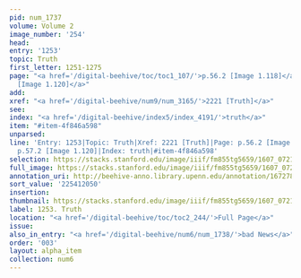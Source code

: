 ```yaml
---
pid: num_1737
volume: Volume 2
image_number: '254'
head:
entry: '1253'
topic: Truth
first_letter: 1251-1275
page: "<a href='/digital-beehive/toc/toc1_107/'>p.56.2 [Image 1.118]</a>|<a href='/digital-beehive/toc/toc1_109/'>p.57.2
  [Image 1.120]</a>"
add:
xref: "<a href='/digital-beehive/num9/num_3165/'>2221 [Truth]</a>"
see:
index: "<a href='/digital-beehive/index5/index_4191/'>truth</a>"
item: "#item-4f846a598"
unparsed:
line: 'Entry: 1253|Topic: Truth|Xref: 2221 [Truth]|Page: p.56.2 [Image 1.118]|Page:
  p.57.2 [Image 1.120]|Index: truth|#item-4f846a598'
selection: https://stacks.stanford.edu/image/iiif/fm855tg5659/1607_0721/836,2050,2851,603/full/0/default.jpg
full_image: https://stacks.stanford.edu/image/iiif/fm855tg5659/1607_0721/full/full/0/default.jpg
annotation_uri: http://beehive-anno.library.upenn.edu/annotation/1672786156413
sort_value: '225412050'
insertion:
thumbnail: https://stacks.stanford.edu/image/iiif/fm855tg5659/1607_0721/836,2050,600,180/250,/0/default.jpg
label: 1253. Truth
location: "<a href='/digital-beehive/toc/toc2_244/'>Full Page</a>"
issue:
also_in_entry: "<a href='/digital-beehive/num6/num_1738/'>bad News</a>"
order: '003'
layout: alpha_item
collection: num6
---
```

